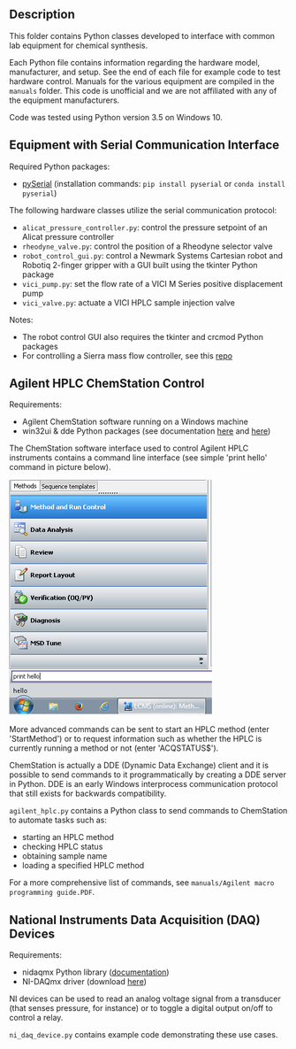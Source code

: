 ## Description

This folder contains Python classes developed to interface with common lab equipment for chemical synthesis.

Each Python file contains information regarding the hardware model, manufacturer, and setup. See the end of each file for example code to test hardware control.
Manuals for the various equipment are compiled in the `manuals` folder. This code is unofficial and we are not affiliated with any of the equipment manufacturers.

Code was tested using Python version 3.5 on Windows 10.

## Equipment with Serial Communication Interface

Required Python packages:
- [pySerial](https://pyserial.readthedocs.io/en/latest/) (installation commands: `pip install pyserial` or `conda install pyserial`)

The following hardware classes utilize the serial communication protocol:
- `alicat_pressure_controller.py`: control the pressure setpoint of an Alicat pressure controller
- `rheodyne_valve.py`: control the position of a Rheodyne selector valve
- `robot_control_gui.py`: control a Newmark Systems Cartesian robot and Robotiq 2-finger gripper with a GUI built using the tkinter Python package
- `vici_pump.py`: set the flow rate of a VICI M Series positive displacement pump
- `vici_valve.py`: actuate a VICI HPLC sample injection valve

Notes:
- The robot control GUI also requires the tkinter and crcmod Python packages
- For controlling a Sierra mass flow controller, see this [repo](https://github.com/patrickcgray/sierra_mfc_controller)

## Agilent HPLC ChemStation Control

Requirements:
- Agilent ChemStation software running on a Windows machine
- win32ui & dde Python packages (see documentation [here](https://stackoverflow.com/questions/28931475/get-data-via-dde-in-python-by-bypassing-excel) and [here](https://github.com/kovidgoyal/pywin32/blob/master/win32/Demos/dde/ddeclient.py))

The ChemStation software interface used to control Agilent HPLC instruments contains a command line interface (see simple 'print hello' command in picture below).

![image](manuals/agilent_chemstation_commandline.PNG)

More advanced commands can be sent to start an HPLC method (enter 'StartMethod') or to request information such as whether the HPLC is currently running a method or not (enter 'ACQSTATUS$').

ChemStation is actually a DDE (Dynamic Data Exchange) client and it is possible to send commands to it programmatically by creating a DDE server in Python.
DDE is an early Windows interprocess communication protocol that still exists for backwards compatibility.

`agilent_hplc.py` contains a Python class to send commands to ChemStation to automate tasks such as:
- starting an HPLC method
- checking HPLC status
- obtaining sample name
- loading a specified HPLC method

For a more comprehensive list of commands, see `manuals/Agilent macro programming guide.PDF`.

## National Instruments Data Acquisition (DAQ) Devices

Requirements:
- nidaqmx Python library ([documentation](https://nidaqmx-python.readthedocs.io/en/latest/))
- NI-DAQmx driver (download [here](https://www.ni.com/en-us/support/downloads/drivers/download.ni-daqmx.html#428058))

NI devices can be used to read an analog voltage signal from a transducer (that senses pressure, for instance)
or to toggle a digital output on/off to control a relay.

`ni_daq_device.py` contains example code demonstrating these use cases.
